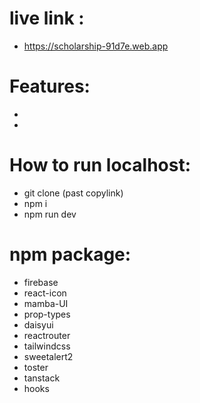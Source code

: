 # live link :
- https://scholarship-91d7e.web.app

# Features:
- 
- 

# How to run localhost:
- git clone (past copylink)
- npm i 
- npm run dev
# npm package:
- firebase
- react-icon
- mamba-UI
- prop-types
- daisyui
- reactrouter
- tailwindcss
- sweetalert2
- toster
- tanstack
- hooks
